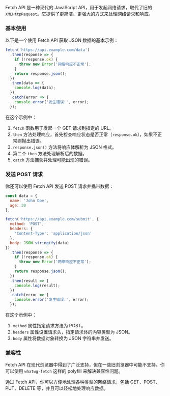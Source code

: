 Fetch API 是一种现代的 JavaScript API，用于发起网络请求，取代了旧的 `XMLHttpRequest`。它提供了更简洁、更强大的方式来处理网络请求和响应。

### 基本使用

以下是一个使用 Fetch API 获取 JSON 数据的基本示例：

```javascript
fetch('https://api.example.com/data')
  .then(response => {
    if (!response.ok) {
      throw new Error('网络响应不正常');
    }
    return response.json();
  })
  .then(data => {
    console.log(data);
  })
  .catch(error => {
    console.error('发生错误:', error);
  });

```

在这个示例中：

1. `fetch` 函数用于发起一个 GET 请求到指定的 URL。
2. `then` 方法处理响应，首先检查响应状态是否正常（`response.ok`），如果不正常则抛出错误。
3. `response.json()` 方法将响应体解析为 JSON 格式。
4. 第二个 `then` 方法处理解析后的数据。
5. `catch` 方法捕获并处理可能出现的错误。

### 发送 POST 请求

你还可以使用 Fetch API 发送 POST 请求并携带数据：

```javascript
const data = {
  name: 'John Doe',
  age: 30
};

fetch('https://api.example.com/submit', {
  method: 'POST',
  headers: {
    'Content-Type': 'application/json'
  },
  body: JSON.stringify(data)
})
  .then(response => {
    if (!response.ok) {
      throw new Error('网络响应不正常');
    }
    return response.json();
  })
  .then(result => {
    console.log(result);
  })
  .catch(error => {
    console.error('发生错误:', error);
  });

```

在这个示例中：

1. `method` 属性指定请求方法为 POST。
2. `headers` 属性设置请求头，指定请求体的内容类型为 JSON。
3. `body` 属性将数据对象转换为 JSON 字符串并发送。

### 兼容性

Fetch API 在现代浏览器中得到了广泛支持，但在一些旧浏览器中可能不支持。你可以使用 `whatwg-fetch` 这样的 polyfill 来解决兼容性问题。

通过 Fetch API，你可以方便地处理各种类型的网络请求，包括 GET、POST、PUT、DELETE 等，并且可以轻松地处理响应数据。
